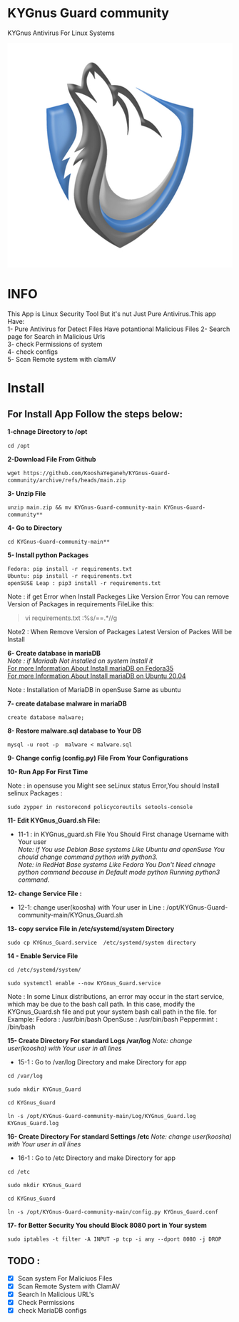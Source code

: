 # KYGnus Guard community
KYGnus Antivirus For Linux Systems

![image](./static/README_LOGO.png)

# INFO

This App is Linux Security Tool But it's nut Just Pure Antivirus.This app Have:  
1- Pure Antivirus for Detect Files Have potantional Malicious  Files 
2- Search page for Search in Malicious Urls  
3- check Permissions of system  
4- check configs  
5- Scan Remote system with clamAV





# Install

## For Install App Follow the steps below:

**1-chnage Directory to /opt**

``
 cd /opt
``

**2-Download File From Github**

```
wget https://github.com/KooshaYeganeh/KYGnus-Guard-community/archive/refs/heads/main.zip

```
**3- Unzip File**  
```
unzip main.zip && mv KYGnus-Guard-community-main KYGnus-Guard-community**
```
**4- Go to Directory**  
```
cd KYGnus-Guard-community-main**
```

**5- Install python Packages**  
```
Fedora: pip install -r requirements.txt
Ubuntu: pip install -r requirements.txt
openSUSE Leap : pip3 install -r requirements.txt
```

Note : if get Error when Install Packeges Like Version Error You can remove Version of Packages in requirements FileLike this: 

> vi requirements.txt
> :%s/==.*//g

Note2 : When Remove Version of Packages Latest Version of Packes Will be Install

**6- Create database in mariaDB**  
*Note : if Mariadb Not installed on system Install it*  
[For more Information About Install mariaDB on Fedora35](https://docs.fedoraproject.org/en-US/quick-docs/installing-mysql-mariadb/)  
[For more Information About Install mariaDB on Ubuntu 20.04 ](https://www.digitalocean.com/community/tutorials/how-to-install-mariadb-on-ubuntu-20-04)

Note : Installation of MariaDB in openSuse Same as ubuntu

**7- create database malware in mariaDB**

```
create database malware;
```

**8- Restore malware.sql database to Your DB**

```
mysql -u root -p  malware < malware.sql
```

**9- Change config (config.py) File From Your Configurations**


**10- Run App For First Time**

Note : in opensuse you Might see seLinux status Error,You should Install selinux Packages : 

```
sudo zypper in restorecond policycoreutils setools-console
```
  

**11- Edit KYGnus_Guard.sh File:**  
 - 11-1 : in KYGnus_guard.sh File You Should First chanage Username with Your user  
*Note: if You use Debian Base systems Like Ubuntu and openSuse You chould change command python with python3.*  
*Note: in RedHat Base systems Like Fedora You Don't Need chnage python command because in Default mode python Running python3 command.*

**12- change Service File :**  
 - 12-1: change user(koosha) with Your user in Line : /opt/KYGnus-Guard-community-main/KYGnus_Guard.sh

**13- copy service File in /etc/systemd/system Directory**

```
sudo cp KYGnus_Guard.service  /etc/systemd/system directory
```

**14 - Enable Service File**

```
cd /etc/systemd/system/
```
```
sudo systemctl enable --now KYGnus_Guard.service
```
Note : In some Linux distributions, an error may occur in the start service, which may be due to the bash call path. In this case, modify the KYGnus_Guard.sh file and put your system bash call path in the file.
for Example:
Fedora : /usr/bin/bash
OpenSuse : /usr/bin/bash
Peppermint : /bin/bash



**15- Create Directory For standard Logs /var/log**
*Note: change user(koosha) with Your user in all lines*
 - 15-1 : Go to /var/log Directory and make Directory for app
```
cd /var/log
```
```
sudo mkdir KYGnus_Guard
```
```
cd KYGnus_Guard
```
```
ln -s /opt/KYGnus-Guard-community-main/Log/KYGnus_Guard.log KYGnus_Guard.log
```

**16- Create Directory For standard Settings /etc**
*Note: change user(koosha) with Your user in all lines*
 - 16-1 : Go to /etc Directory and make Directory for app
```
cd /etc
```
```
sudo mkdir KYGnus_Guard
```
```
cd KYGnus_Guard
```
```
ln -s /opt/KYGnus-Guard-community-main/config.py KYGnus_Guard.conf
```


**17- for Better Security You should Block 8080 port in Your system**

```
sudo iptables -t filter -A INPUT -p tcp -i any --dport 8080 -j DROP
```













## TODO :

 - [X] Scan system For Maliciuos Files
 - [X] Scan Remote System with ClamAV
 - [X] Search In  Malicious URL's 
 - [X] Check Permissions
 - [X] check MariaDB configs 
